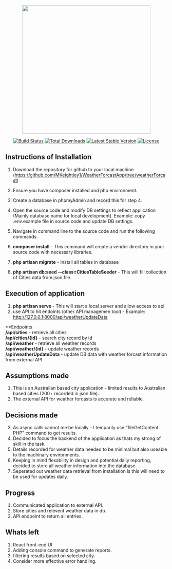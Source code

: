 <p align="center"><img src="https://res.cloudinary.com/dtfbvvkyp/image/upload/v1566331377/laravel-logolockup-cmyk-red.svg" width="400"></p>

<p align="center">
<a href="https://travis-ci.org/laravel/framework"><img src="https://travis-ci.org/laravel/framework.svg" alt="Build Status"></a>
<a href="https://packagist.org/packages/laravel/framework"><img src="https://poser.pugx.org/laravel/framework/d/total.svg" alt="Total Downloads"></a>
<a href="https://packagist.org/packages/laravel/framework"><img src="https://poser.pugx.org/laravel/framework/v/stable.svg" alt="Latest Stable Version"></a>
<a href="https://packagist.org/packages/laravel/framework"><img src="https://poser.pugx.org/laravel/framework/license.svg" alt="License"></a>
</p>

## Instructions of Installation

1. Download the repository for github to your local machine (https://github.com/MKeightley1/WeatherForcastApp/tree/weatherForcast)
2. Ensure you have composer installed and php environment.
3. Create a database in phpmyAdmin and record this for step 4.
4. Open the source code and modify DB settings to reflect application (Mainly database name for local development).
Example: copy .env.example file in source code and update DB settings.
5. Navigate in command line to the source code and run the following commands.

6. <b>composer install</b> - This command will create a vendor directory in your source code with necessary libraries.
7. <b>php artisan migrate</b> - Install all tables in database
8. <b>php artisan db:seed --class=CitiesTableSeeder</b> - This will fill collection of Cities data from json file.

## Execution of application
1. <b>php artisan serve </b>  - This will start a local server and allow access to api
2. use API to hit endoints (other API managemen tool) - Example: http://127.0.0.1:8000/api/weatherUpdateData

**Endpoints
<br><b>/api/cities</b> - retrieve all cities
<br><b>/api/cities/{id}</b> - search city record by id
<br><b>/api/weather</b> - retrieve all weather records
<br><b>/api/weather/{id}</b> - update weather records
<br><b>/api/weatherUpdateData</b> - update DB data with weather forcast information from external API

## Assumptions made
1. This is an Australian based city application - limited results to Australian based cities (200+ recorded in json file).
2. The external API for weather forcasts is accurate and reliable.

## Decisions made
3. As async calls cannot me be locally - I temparily use "fileGetContent PHP" command to get results.
4. Decided to focus the backend of the application as thats my strong of skill in the task.
5. Details recorded for weather data needed to be minimal but also useable to the machinary environments.
6. Keeping in mind flexability in design and potential daily reporting, decided to store all weather information into the database.
7. Seperated out weather data retrieval from installation is this will need to be used for updates daily.

## Progress
1. Communicated application to external API.
2. Store cities and relevent weather data in db.
3. API endpoint to return all entries.

## Whats left
1. React front-end UI
2. Adding console command to generate reports.
3. filtering results based on selected city.
4. Consider more effective error handling.














